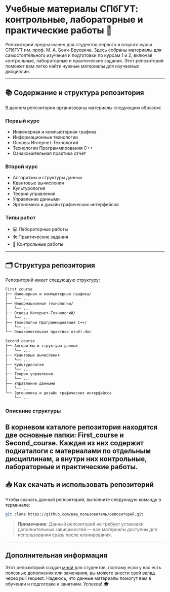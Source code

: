 
# Учебные материалы СПбГУТ: контрольные, лабораторные и практические работы 📘

Репозиторий предназначен для студентов первого и второго курса СПбГУТ им. проф. М. А. Бонч-Бруевича. 
Здесь собраны материалы для самостоятельного изучения и подготовки по курсам 1 и 2, включая контрольные, 
лабораторные и практические задания. Этот репозиторий поможет вам легко найти нужные материалы для 
изучаемых дисциплин.

---

## 📚 Содержание и структура репозитория

В данном репозитории организованы материалы следующим образом:

### Первый курс 
   - Инженерная и компьютерная графика
   - Информационные технологии
   - Основы Интернет-Технологий
   - Технологии Программирования C++
   - Ознакомительная практика отчёт

### Второй курс 
   - Алгоритмы и структуры данных
   - Квантовые вычисления
   - Культурология
   - Теория управления
   - Управление данными
   - Эргономика и дизайн графических интерфейсов
       
### Типы работ
- 💻 Лабораторные работы
- 🛠️ Практические задания
- 📝 Контрольные работы

---

## 🗂️ Структура репозитория

Репозиторий имеет следующую структуру:

```bash
First course
├── Инженерная и компьютерная графика/
│   └── ...
├── Информационные технологии/
│   └── ...
├── Основы Интернет-Технологий/
│   └── ...
├── Технологии Программирования C++/
│   └── ...
└── Ознакомительная практика отчёт.doc

Second course
├── Алгоритмы и структуры данных
│   └── ...
├── Квантовые вычисления
│   └── ...
├── Культурология
│   └── ...
├── Теория управления
│   └── ...
├── Управление данными
│   └── ...
└── Эргономика и дизайн графических интерфейсов
    └── ...
```

### Описание структуры

В корневом каталоге репозитория находятся две основные папки: **First_course** и **Second_course**. Каждая из 
них содержит подкаталоги с материалами по отдельным дисциплинам, а внутри них контрольные, лабораторные и практические работы. 
---

## 📥 Как скачать и использовать репозиторий

Чтобы скачать данный репозиторий, выполните следующую команду в терминале:

```bash
git clone https://github.com/ваш_пользователь/репозиторий.git
```

> **Примечание**: Данный репозиторий не требует установки дополнительных зависимостей — все материалы 
доступны для использования сразу после клонирования.

---

## Дополнительная информация

Этот репозиторий создан [мной](https://github.com/cl7paBka) для студентов, поэтому если у вас есть полезные дополнения или 
замечания, вы можете внести свой вклад через pull request. Надеюсь, что данные материалы помогут вам 
в обучении и подготовке к занятиям. Успехов! 🎓

